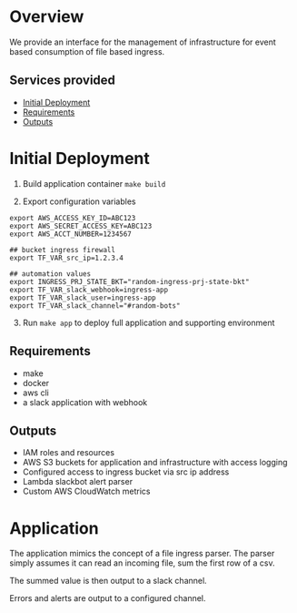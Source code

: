 # Overview

We provide an interface for the management of infrastructure for event based consumption of file based ingress. 

## Services provided
- [Initial Deployment](#Initial-Depolyment)
- [Requirements](#Requirements)
- [Outputs](#Outputs)

# Initial Deployment 

1. Build application container `make build`

2. Export configuration variables
```
export AWS_ACCESS_KEY_ID=ABC123
export AWS_SECRET_ACCESS_KEY=ABC123
export AWS_ACCT_NUMBER=1234567

## bucket ingress firewall
export TF_VAR_src_ip=1.2.3.4

## automation values
export INGRESS_PRJ_STATE_BKT="random-ingress-prj-state-bkt"
export TF_VAR_slack_webhook=ingress-app
export TF_VAR_slack_user=ingress-app
export TF_VAR_slack_channel="#random-bots"
```

3. Run `make app` to deploy full application and supporting environment

## Requirements
- make
- docker
- aws cli
- a slack application with webhook

## Outputs

- IAM roles and resources
- AWS S3 buckets for application and infrastructure with access logging
- Configured access to ingress bucket via src ip address
- Lambda slackbot alert parser
- Custom AWS CloudWatch metrics

# Application

The application mimics the concept of a file ingress parser. The parser simply assumes it can read an incoming file, sum the first row of a csv. 

The summed value is then output to a slack channel.

Errors and alerts are output to a configured channel.